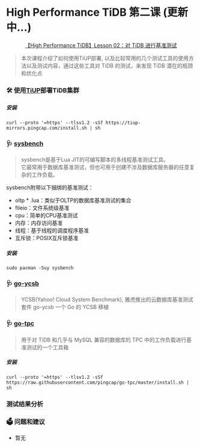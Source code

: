 
<!-- tags: pingcap, tidb -->
<!-- created: 2020-08-19 19:00 -->

# **High Performance TiDB** 第二课 (更新中...)

<center>

<!-- iframe 
<iframe
    src="//player.bilibili.com/player.html?bvid=BV1TD4y1m7AF&page=1"
    sandbox="allow-top-navigation allow-same-origin allow-forms allow-scripts"
    scrolling="no" border="0" frameborder="no" framespacing="0" allowfullscreen="true">
</iframe>
 -->

[【High Performance TiDB】Lesson 02：对 TiDB 进行基准测试](https://www.bilibili.com/video/BV1TD4y1m7AF)

</center>

> 本次课程介绍了如何使用TiUP部署, 以及比较常用的几个测试工具的使用方法以及测试内容，通过这些工具对 TiDB 的测试，来发现 TiDB 潜在的瓶颈和优化点

<!-- more -->

### 🛠️ 使用[TiUP](https://github.com/pingcap/tiup)部署TiDB集群

##### 安装

```shell
curl --proto '=https' --tlsv1.2 -sSf https://tiup-mirrors.pingcap.com/install.sh | sh
```

### 🩺 [sysbench](https://github.com/akopytov/sysbench)

> sysbench是基于Lua JIT的可编写脚本的多线程基准测试工具。 </br>
> 它最常用于数据库基准测试，但也可用于创建不涉及数据库服务器的任意复杂的工作负载。

sysbench附带以下捆绑的基准测试：

- oltp * .lua：类似于OLTP的数据库基准测试的集合
- fileio：文件系统级基准
- cpu：简单的CPU基准测试
- 内存：内存访问基准
- 线程：基于线程的调度程序基准
- 互斥锁：POSIX互斥锁基准

##### 安装

```shell
sudo pacman -Suy sysbench
```

### 🩺 [go-ycsb](https://github.com/pingcap/go-ycsb)

> YCSB(Yahoo! Cloud System Benchmark), 雅虎推出的云数据库基准测试套件
> go-ycsb 一个 Go 的 YCSB 移植

### 🩺 [go-tpc](https://github.com/pingcap/go-tpc)

> 用于对 TiDB 和几乎与 MySQL 兼容的数据库的 TPC 中的工作负载进行基准测试的一个工具箱

##### 安装

```shell
curl --proto '=https' --tlsv1.2 -sSf https://raw.githubusercontent.com/pingcap/go-tpc/master/install.sh | sh
```

### 测试结果分析


### 🗳️ 问题和建议

- 暂无